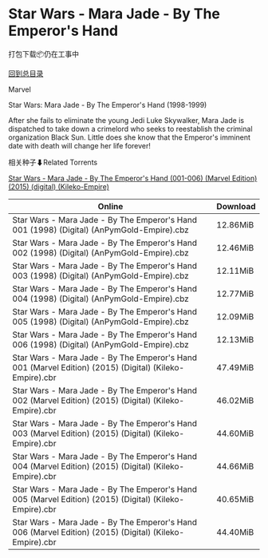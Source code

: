 # Star Wars - Mara Jade - By The Emperor's Hand

打包下载📦仍在工事中

[回到总目录](/Catalogs.md)

Marvel

Star Wars: Mara Jade - By The Emperor's Hand (1998-1999)

After she fails to eliminate the young Jedi Luke Skywalker, Mara Jade is dispatched to take down a crimelord who seeks to reestablish the criminal organization Black Sun. Little does she know that the Emperor's imminent date with death will change her life forever! 





相关种子⬇Related Torrents

[Star Wars - Mara Jade - By The Emperor's Hand (001-006) (Marvel Edition) (2015) (digital) (Kileko-Empire)](https://github.com/alicewish/markdown/blob/master/torrent/Star-Wars---Mara-Jade---By-The-Emperors-Hand--001-006---Marvel-Edition---2015---digital---Kileko-Empire.md)

Online | Download
--- | ---
Star Wars - Mara Jade - By The Emperor's Hand 001 (1998) (Digital) (AnPymGold-Empire).cbz | 12.86MiB
Star Wars - Mara Jade - By The Emperor's Hand 002 (1998) (Digital) (AnPymGold-Empire).cbz | 12.46MiB
Star Wars - Mara Jade - By The Emperor's Hand 003 (1998) (Digital) (AnPymGold-Empire).cbz | 12.11MiB
Star Wars - Mara Jade - By The Emperor's Hand 004 (1998) (Digital) (AnPymGold-Empire).cbz | 12.77MiB
Star Wars - Mara Jade - By The Emperor's Hand 005 (1998) (Digital) (AnPymGold-Empire).cbz | 12.09MiB
Star Wars - Mara Jade - By The Emperor's Hand 006 (1998) (Digital) (AnPymGold-Empire).cbz | 12.13MiB
Star Wars - Mara Jade - By The Emperor's Hand 001 (Marvel Edition) (2015) (Digital) (Kileko-Empire).cbr | 47.49MiB
Star Wars - Mara Jade - By The Emperor's Hand 002 (Marvel Edition) (2015) (Digital) (Kileko-Empire).cbr | 46.02MiB
Star Wars - Mara Jade - By The Emperor's Hand 003 (Marvel Edition) (2015) (Digital) (Kileko-Empire).cbr | 44.60MiB
Star Wars - Mara Jade - By The Emperor's Hand 004 (Marvel Edition) (2015) (Digital) (Kileko-Empire).cbr | 44.66MiB
Star Wars - Mara Jade - By The Emperor's Hand 005 (Marvel Edition) (2015) (Digital) (Kileko-Empire).cbr | 40.65MiB
Star Wars - Mara Jade - By The Emperor's Hand 006 (Marvel Edition) (2015) (Digital) (Kileko-Empire).cbr | 44.40MiB